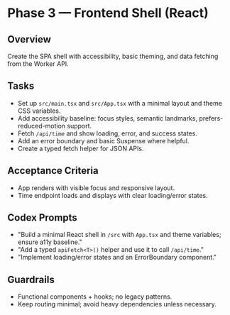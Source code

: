 # Phase 3 — Frontend Shell (React)

## Overview
Create the SPA shell with accessibility, basic theming, and data fetching from the Worker API.

## Tasks
- Set up `src/main.tsx` and `src/App.tsx` with a minimal layout and theme CSS variables.
- Add accessibility baseline: focus styles, semantic landmarks, prefers-reduced-motion support.
- Fetch `/api/time` and show loading, error, and success states.
- Add an error boundary and basic Suspense where helpful.
- Create a typed fetch helper for JSON APIs.

## Acceptance Criteria
- App renders with visible focus and responsive layout.
- Time endpoint loads and displays with clear loading/error states.

## Codex Prompts
- "Build a minimal React shell in `/src` with `App.tsx` and theme variables; ensure a11y baseline."
- "Add a typed `apiFetch<T>()` helper and use it to call `/api/time`."
- "Implement loading/error states and an ErrorBoundary component."

## Guardrails
- Functional components + hooks; no legacy patterns.
- Keep routing minimal; avoid heavy dependencies unless necessary.

